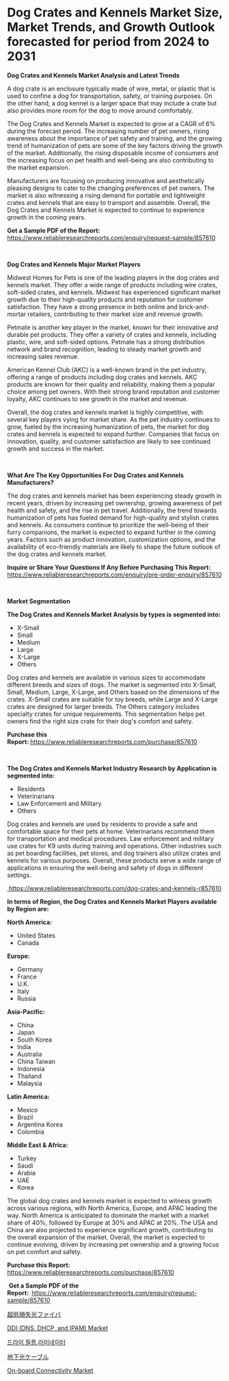<p><h1>Dog Crates and Kennels Market Size, Market Trends, and Growth Outlook forecasted for period from 2024 to 2031</h1></p><p><strong>Dog Crates and Kennels Market Analysis and Latest Trends</strong></p>
<p><p>A dog crate is an enclosure typically made of wire, metal, or plastic that is used to confine a dog for transportation, safety, or training purposes. On the other hand, a dog kennel is a larger space that may include a crate but also provides more room for the dog to move around comfortably.</p><p>The Dog Crates and Kennels Market is expected to grow at a CAGR of 6% during the forecast period. The increasing number of pet owners, rising awareness about the importance of pet safety and training, and the growing trend of humanization of pets are some of the key factors driving the growth of the market. Additionally, the rising disposable income of consumers and the increasing focus on pet health and well-being are also contributing to the market expansion.</p><p>Manufacturers are focusing on producing innovative and aesthetically pleasing designs to cater to the changing preferences of pet owners. The market is also witnessing a rising demand for portable and lightweight crates and kennels that are easy to transport and assemble. Overall, the Dog Crates and Kennels Market is expected to continue to experience growth in the coming years.</p></p>
<p><strong>Get a Sample PDF of the Report:&nbsp;</strong> <a href="https://www.reliableresearchreports.com/enquiry/request-sample/857610">https://www.reliableresearchreports.com/enquiry/request-sample/857610</a></p>
<p>&nbsp;</p>
<p><strong>Dog Crates and Kennels Major Market Players</strong></p>
<p><p>Midwest Homes for Pets is one of the leading players in the dog crates and kennels market. They offer a wide range of products including wire crates, soft-sided crates, and kennels. Midwest has experienced significant market growth due to their high-quality products and reputation for customer satisfaction. They have a strong presence in both online and brick-and-mortar retailers, contributing to their market size and revenue growth.</p><p>Petmate is another key player in the market, known for their innovative and durable pet products. They offer a variety of crates and kennels, including plastic, wire, and soft-sided options. Petmate has a strong distribution network and brand recognition, leading to steady market growth and increasing sales revenue.</p><p>American Kennel Club (AKC) is a well-known brand in the pet industry, offering a range of products including dog crates and kennels. AKC products are known for their quality and reliability, making them a popular choice among pet owners. With their strong brand reputation and customer loyalty, AKC continues to see growth in the market and revenue.</p><p>Overall, the dog crates and kennels market is highly competitive, with several key players vying for market share. As the pet industry continues to grow, fueled by the increasing humanization of pets, the market for dog crates and kennels is expected to expand further. Companies that focus on innovation, quality, and customer satisfaction are likely to see continued growth and success in the market.</p></p>
<p>&nbsp;</p>
<p><strong>What Are The Key Opportunities For Dog Crates and Kennels Manufacturers?</strong></p>
<p><p>The dog crates and kennels market has been experiencing steady growth in recent years, driven by increasing pet ownership, growing awareness of pet health and safety, and the rise in pet travel. Additionally, the trend towards humanization of pets has fueled demand for high-quality and stylish crates and kennels. As consumers continue to prioritize the well-being of their furry companions, the market is expected to expand further in the coming years. Factors such as product innovation, customization options, and the availability of eco-friendly materials are likely to shape the future outlook of the dog crates and kennels market.</p></p>
<p><strong>Inquire or Share Your Questions If Any Before Purchasing This Report:</strong> <a href="https://www.reliableresearchreports.com/enquiry/pre-order-enquiry/857610">https://www.reliableresearchreports.com/enquiry/pre-order-enquiry/857610</a></p>
<p>&nbsp;</p>
<p><strong>Market Segmentation</strong></p>
<p><strong>The Dog Crates and Kennels Market Analysis by types is segmented into:</strong></p>
<p><ul><li>X-Small</li><li>Small</li><li>Medium</li><li>Large</li><li>X-Large</li><li>Others</li></ul></p>
<p><p>Dog crates and kennels are available in various sizes to accommodate different breeds and sizes of dogs. The market is segmented into X-Small, Small, Medium, Large, X-Large, and Others based on the dimensions of the crates. X-Small crates are suitable for toy breeds, while Large and X-Large crates are designed for larger breeds. The Others category includes specialty crates for unique requirements. This segmentation helps pet owners find the right size crate for their dog's comfort and safety.</p></p>
<p><strong>Purchase this Report:&nbsp;</strong><a href="https://www.reliableresearchreports.com/purchase/857610">https://www.reliableresearchreports.com/purchase/857610</a></p>
<p>&nbsp;</p>
<p><strong>The Dog Crates and Kennels Market Industry Research by Application is segmented into:</strong></p>
<p><ul><li>Residents</li><li>Veterinarians</li><li>Law Enforcement and Military</li><li>Others</li></ul></p>
<p><p>Dog crates and kennels are used by residents to provide a safe and comfortable space for their pets at home. Veterinarians recommend them for transportation and medical procedures. Law enforcement and military use crates for K9 units during training and operations. Other industries such as pet boarding facilities, pet stores, and dog trainers also utilize crates and kennels for various purposes. Overall, these products serve a wide range of applications in ensuring the well-being and safety of dogs in different settings.</p></p>
<p><a href="https://www.reliableresearchreports.com/dog-crates-and-kennels-r857610">&nbsp;https://www.reliableresearchreports.com/dog-crates-and-kennels-r857610</a></p>
<p><strong>In terms of Region, the Dog Crates and Kennels Market Players available by Region are:</strong></p>
<p>
    <p> <strong> North America: </strong>
        <ul>
            <li>United States</li>
            <li>Canada</li>
        </ul>
        </p> 
    <p> <strong> Europe: </strong>
        <ul>
            <li>Germany</li>
            <li>France</li>
            <li>U.K.</li>
            <li>Italy</li>
            <li>Russia</li>
        </ul>
        </p> 
    <p> <strong> Asia-Pacific: </strong>
        <ul>
            <li>China</li>
            <li>Japan</li>
            <li>South Korea</li>
            <li>India</li>
            <li>Australia</li>
            <li>China Taiwan</li>
            <li>Indonesia</li>
            <li>Thailand</li>
            <li>Malaysia</li>
        </ul>
        </p> 
    <p> <strong> Latin America: </strong>
        <ul>
            <li>Mexico</li>
            <li>Brazil</li>
            <li>Argentina Korea</li>
            <li>Colombia</li>
        </ul>
        </p> 
    <p> <strong> Middle East & Africa: </strong>
        <ul>
            <li>Turkey</li>
            <li>Saudi</li>
            <li>Arabia</li>
            <li>UAE</li>
            <li>Korea</li>
        </ul>
    </p>
    </p>
<p><p>The global dog crates and kennels market is expected to witness growth across various regions, with North America, Europe, and APAC leading the way. North America is anticipated to dominate the market with a market share of 40%, followed by Europe at 30% and APAC at 20%. The USA and China are also projected to experience significant growth, contributing to the overall expansion of the market. Overall, the market is expected to continue evolving, driven by increasing pet ownership and a growing focus on pet comfort and safety.</p></p>
<p><strong>Purchase this Report: </strong><a href="https://www.reliableresearchreports.com/purchase/857610">https://www.reliableresearchreports.com/purchase/857610</a></p>
<p>&nbsp;<strong>Get a Sample PDF of the Report:&nbsp;&nbsp;</strong><a href="https://www.reliableresearchreports.com/enquiry/request-sample/857610">https://www.reliableresearchreports.com/enquiry/request-sample/857610</a></p>
<p><strong></strong></p>
<p><p><a href="https://github.com/xemfu2379520/Market-Research-Report-List-2/blob/main/9594053154866.md">超低損失光ファイバ</a></p><p><a href="https://github.com/shahriarnajimjoy333/Market-Research-Report-List-1/blob/main/ddi-dns-dhcp-and-ipam-market.md">DDI (DNS, DHCP, and IPAM) Market</a></p><p><a href="https://github.com/ConstantinVon/Market-Research-Report-List-1/blob/main/5945291165514.md">드라이 필름 라미네이터</a></p><p><a href="https://github.com/JessKilback/Market-Research-Report-List-1/blob/main/8224397154865.md">地下光ケーブル</a></p><p><a href="https://github.com/cameroneffertz/Market-Research-Report-List-1/blob/main/on-board-connectivity-market.md">On-board Connectivity Market</a></p></p>